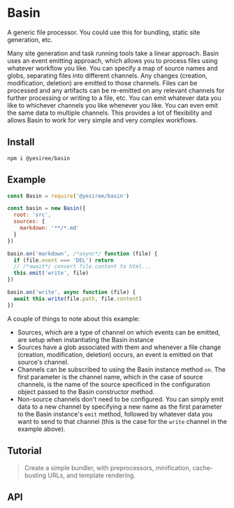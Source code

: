 # Basin

A generic file processor. You could use this for bundling, static site generation, etc.

Many site generation and task running tools take a linear approach. Basin uses an event emitting approach, which allows you to process files using whatever workflow you like. You can specify a map of source names and globs, separating files into different channels. Any changes (creation, modification, deletion) are emitted to those channels. Files can be processed and any artifacts can be re-emitted on any relevant channels for further processing or writing to a file, etc. You can emit whatever data you like to whichever channels you like whenever you like. You can even emit the same data to multiple channels. This provides a lot of flexibility and allows Basin to work for very simple and very complex workflows.

## Install

```
npm i @yesiree/basin
```

## Example

```javascript
const Basin = require('@yesiree/basin')

const basin = new Basin({
  root: 'src',
  sources: {
    markdown: '**/*.md'
  }
})

basin.on('markdown', /*async*/ function (file) {
  if (file.event === 'DEL') return
  // /*await*/ convert file.content to html...
  this.emit('write', file)
})

basin.on('write', async function (file) {
  await this.write(file.path, file.content)
})
```
A couple of things to note about this example:

 - Sources, which are a type of channel on which events can be emitted, are setup when instantiating the Basin instance
 - Sources have a glob associated with them and whenever a file change (creation, modification, deletion) occurs, an event is emitted on that source's channel.
 - Channels can be subscribed to using the Basin instance method `on`. The first parameter is the channel name, which in the case of source channels, is the name of the source specificed in the configuration object passed to the Basin constructor method.
 - Non-source channels don't need to be configured. You can simply emit data to a new channel by specifying a new name as the first parameter to the Basin instance's `emit` method, followed by whatever data you want to send to that channel (this is the case for the `write` channel in the example above).



## Tutorial

> Create a simple bundler, with preprocessors, minification, cache-busting URLs, and template rendering.


## API
